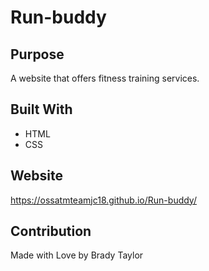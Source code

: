 # Run-buddy

## Purpose
A website that offers fitness training services.

## Built With
* HTML
* CSS

## Website
https://ossatmteamjc18.github.io/Run-buddy/

## Contribution
Made with Love by Brady Taylor
